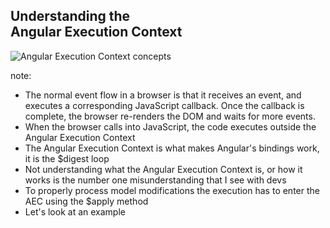##  Understanding the <br> <span class="highlight">Angular Execution Context</span>

![Angular Execution Context concepts](img/concepts-runtime.png)

note:
- The normal event flow in a browser is that it receives an event, and executes
  a corresponding JavaScript callback. Once the callback is complete, the
  browser re-renders the DOM and waits for more events.
- When the browser calls into JavaScript, the code executes outside the Angular
  Execution Context
- The Angular Execution Context is what makes Angular's bindings work, it is
  the $digest loop
- Not understanding what the Angular Execution Context is, or how it works is
  the number one misunderstanding that I see with devs
- To properly process model modifications the execution has to enter the AEC
  using the $apply method
- Let's look at an example
